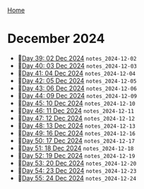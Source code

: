 [Home](../../main.md)

# December 2024

- 📝[Day 39: 02 Dec 2024](./12/notes_2024-12-02.md) `notes_2024-12-02`
- 📝[Day 40: 03 Dec 2024](./12/notes_2024-12-03.md) `notes_2024-12-03`
- 📝[Day 41: 04 Dec 2024](./12/notes_2024-12-04.md) `notes_2024-12-04`
- 📝[Day 42: 05 Dec 2024](./12/notes_2024-12-05.md) `notes_2024-12-05`
- 📝[Day 43: 06 Dec 2024](./12/notes_2024-12-06.md) `notes_2024-12-06`
- 📝[Day 44: 09 Dec 2024](./12/notes_2024-12-09.md) `notes_2024-12-09`
- 📝[Day 45: 10 Dec 2024](./12/notes_2024-12-10.md) `notes_2024-12-10`
- 📝[Day 46: 11 Dec 2024](./12/notes_2024-12-11.md) `notes_2024-12-11`
- 📝[Day 47: 12 Dec 2024](./12/notes_2024-12-12.md) `notes_2024-12-12`
- 📝[Day 48: 13 Dec 2024](./12/notes_2024-12-13.md) `notes_2024-12-13`
- 📝[Day 49: 16 Dec 2024](./12/notes_2024-12-16.md) `notes_2024-12-16`
- 📝[Day 50: 17 Dec 2024](./12/notes_2024-12-17.md) `notes_2024-12-17`
- 📝[Day 51: 18 Dec 2024](./12/notes_2024-12-18.md) `notes_2024-12-18`
- 📝[Day 52: 19 Dec 2024](./12/notes_2024-12-19.md) `notes_2024-12-19`
- 📝[Day 53: 20 Dec 2024](./12/notes_2024-12-20.md) `notes_2024-12-20`
- 📝[Day 54: 23 Dec 2024](./12/notes_2024-12-23.md) `notes_2024-12-23`
- 📝[Day 55: 24 Dec 2024](./12/notes_2024-12-24.md) `notes_2024-12-24`
